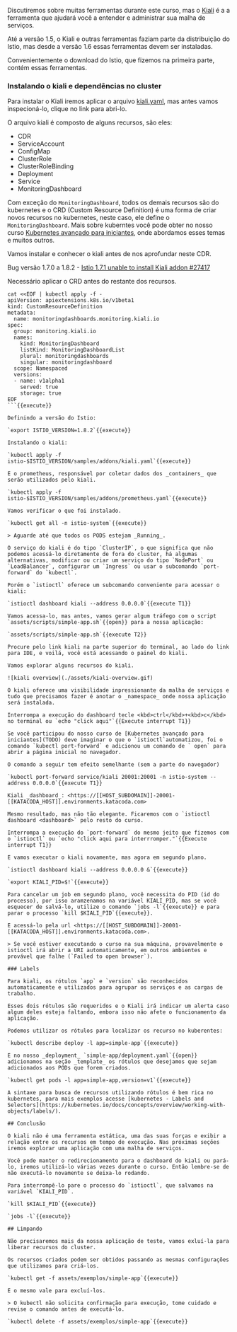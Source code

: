 Discutiremos sobre muitas ferramentas durante este curso, mas o [Kiali](https://kiali.io/) é a a ferramenta que ajudará você a entender e administrar sua malha de serviços.

Até a versão 1.5, o Kiali e outras ferramentas faziam parte da distribuição do Istio, mas desde a versão 1.6 essas ferramentas devem ser instaladas.

Convenientemente o download do Istio, que fizemos na primeira parte, contém essas ferramentas.

### Instalando o kiali e dependências no cluster

Para instalar o Kiali iremos aplicar o arquivo [kiali.yaml](istio-1.7.4/samples/addons/kiali.yaml), mas antes vamos inspecioná-lo, clique no link para abri-lo.

O arquivo kiali é composto de alguns recursos, são eles:

* CDR
* ServiceAccount
* ConfigMap
* ClusterRole
* ClusterRoleBinding
* Deployment
* Service
* MonitoringDashboard

Com exceção do `MonitoringDashboard`, todos os demais recursos são do kubernetes e o CRD (Custom Resource Definition) é uma forma de criar novos recursos no kubernetes, neste caso, ele define o `MonitoringDashboard`. Mais sobre kuberntes você pode obter no nosso curso [Kubernetes avançado para iniciantes](TODO), onde abordamos esses temas e muitos outros.

Vamos instalar e conhecer o kiali antes de nos aprofundar neste CDR.

Bug versão 1.7.0 a 1.8.2 - [Istio 1.7.1 unable to install Kiali addon #27417](https://github.com/istio/istio/issues/27417)

Necessário aplicar o CRD antes do restante dos recursos.

```
cat <<EOF | kubectl apply -f -
apiVersion: apiextensions.k8s.io/v1beta1
kind: CustomResourceDefinition
metadata:
  name: monitoringdashboards.monitoring.kiali.io
spec:
  group: monitoring.kiali.io
  names:
    kind: MonitoringDashboard
    listKind: MonitoringDashboardList
    plural: monitoringdashboards
    singular: monitoringdashboard
  scope: Namespaced
  versions:
  - name: v1alpha1
    served: true
    storage: true
EOF
```{{execute}}

Definindo a versão do Istio:

`export ISTIO_VERSION=1.8.2`{{execute}}

Instalando o kiali:

`kubectl apply -f istio-$ISTIO_VERSION/samples/addons/kiali.yaml`{{execute}}

E o prometheus, responsável por coletar dados dos _containers_ que serão utilizados pelo kiali.

`kubectl apply -f istio-$ISTIO_VERSION/samples/addons/prometheus.yaml`{{execute}}

Vamos verificar o que foi instalado.

`kubectl get all -n istio-system`{{execute}}

> Aguarde até que todos os PODS estejam _Running_.

O serviço do kiali é do tipo `ClusterIP`, o que significa que não podemos acessá-lo diretamente de fora do cluster, há algumas alternativas, modificar ou criar um serviço do tipo `NodePort` ou `LoadBalancer`, configurar um `Ingress` ou usar o subcomando `port-forward` do `kubectl`.

Porém o `istioctl` oferece um subcomando conveniente para acessar o kiali:

`istioctl dashboard kiali --address 0.0.0.0`{{execute T1}}

Vamos acessa-lo, mas antes, vamos gerar algum tráfego com o script `assets/scripts/simple-app.sh`{{open}} para a nossa aplicação:

`assets/scripts/simple-app.sh`{{execute T2}}

Procure pelo link kiali na parte superior do terminal, ao lado do link para IDE, e voilá, você está acessando o painel do kiali.

Vamos explorar alguns recursos do kiali.

![kiali overview](./assets/kiali-overview.gif)

O kiali oferece uma visibilidade inpressionante da malha de serviços e tudo que precisamos fazer é anotar o _namespace_ onde nossa aplicação será instalada.

Interrompa a execução do dashboard tecle <kbd>ctrl</kbd>+<kbd>c</kbd> no terminal ou `echo "click aqui"`{{Execute interrupt T1}}

Se você participou do nosso curso de [Kubernetes avançado para iniciantes](TODO) deve imaginar o que o `istioctl`automatizou, foi o comando `kubectl port-forward` e adicionou um comando de ` open` para abrir a página inicial no navegador.

O comando a seguir tem efeito semelhante (sem a parte do navegador)

`kubectl port-forward service/kiali 20001:20001 -n istio-system --address 0.0.0.0`{{execute T1}}

Kiali _dashboard_: <https://[[HOST_SUBDOMAIN]]-20001-[[KATACODA_HOST]].environments.katacoda.com>

Mesmo resultado, mas não tão elegante. Ficaremos com o `istioctl dashboard <dashboard>` pelo resto do curso.

Interrompa a execução do `port-forward` do mesmo jeito que fizemos com o `istioctl` ou `echo "click aqui para interrromper."`{{Execute interrupt T1}}

E vamos executar o kiali novamente, mas agora em segundo plano.

`istioctl dashboard kiali --address 0.0.0.0 &`{{execute}}

`export KIALI_PID=$!`{{execute}}

Para cancelar um job em segundo plano, você necessita do PID (id do processo), por isso aramzenamos na variável KIALI_PID, mas se você esquecer de salvá-lo, utilize o comando `jobs -l`{{execute}} e para parar o processo `kill $KIALI_PID`{{execute}}.

E acessá-lo pela url <https://[[HOST_SUBDOMAIN]]-20001-[[KATACODA_HOST]].environments.katacoda.com>.

> Se você estiver executando o curso na sua máquina, provavelmente o istioctl irá abrir a URI automaticamente, em outros ambientes e provável que falhe (`Failed to open browser`).

### Labels

Para kiali, os rótulos `app` e `version` são reconhecidos automaticamente e utilizados para agrupar os serviços e as cargas de trabalho.

Esses dois rótulos são requeridos e o Kiali irá indicar um alerta caso algum deles esteja faltando, embora isso não afete o funcionamento da aplicação.

Podemos utilizar os rótulos para localizar os recurso no kuberentes:

`kubectl describe deploy -l app=simple-app`{{execute}}

E no nosso _deployment_ `simple-app/deployment.yaml`{{open}} adicionamos na seção _template_ os rótulos que desejamos que sejam adicionados aos PODs que forem criados.

`kubectl get pods -l app=simple-app,version=v1`{{execute}}

A sintaxe para busca de recursos utilizando rótulos é bem rica no kubernetes, para mais exemplos acesse [kubernetes - Labels and Selectors](https://kubernetes.io/docs/concepts/overview/working-with-objects/labels/).

## Conclusão

O kiali não é uma ferramenta estática, uma das suas forças e exibir a relação entre os recursos em tempo de execução. Nas próximas seções iremos explorar uma aplicação com uma malha de serviços.

Você pode manter o redirecionamento para o dashboard do kiali ou pará-lo, iremos utilizá-lo várias vezes durante o curso. Então lembre-se de não executá-lo novamente se deixa-lo rodando.

Para interrompê-lo pare o processo do `istioctl`, que salvamos na variável `KIALI_PID`.

`kill $KIALI_PID`{{execute}}

`jobs -l`{{execute}}

## Limpando

Não precisaremos mais da nossa aplicação de teste, vamos exluí-la para liberar recursos do cluster.

Os recursos criados podem ser obtidos passando as mesmas configurações que utilizamos para criá-los.

`kubectl get -f assets/exemplos/simple-app`{{execute}}

E o mesmo vale para excluí-los.

> O kubectl não solicita confirmação para execução, tome cuidado e revise o comando antes de executá-lo.

`kubectl delete -f assets/exemplos/simple-app`{{execute}}
